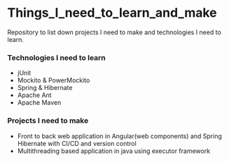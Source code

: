 # Things_I_need_to_learn_and_make
Repository to list down projects I need to make and technologies I need to learn.

<h3>Technologies I need to learn</h3>
<ul>
  <li>jUnit</li>
  <li>Mockito & PowerMockito</li>
  <li>Spring & Hibernate</li>
  <li>Apache Ant</li>
  <li>Apache Maven</li>
</ul>

<h3>Projects I need to make</h3>
<ul>
  <li>Front to back web application in Angular(web components) and Spring Hibernate with CI/CD and version control</li>
  <li>Multithreading based application in java using executor framework</li>
</ul>

